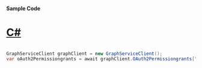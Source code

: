 #### Sample Code
# [C#](#tab/Csharp)

```C#

GraphServiceClient graphClient = new GraphServiceClient();
var oAuth2Permissiongrants = await graphClient.OAuth2Permissiongrants["{id}"].Request().GetAsync();

```